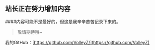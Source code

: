 ## 站长正在努力增加内容

####内容可能不是最好的，但这是我辛辛苦苦记录下来的。

> 敬请期待哦~

我的GitHub：[https://github.com/VolleyZ/](https://github.com/VolleyZ)
